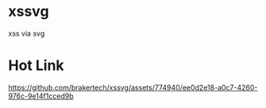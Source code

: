 # xssvg
xss via svg

# Hot Link

https://github.com/brakertech/xssvg/assets/774940/ee0d2e18-a0c7-4260-976c-9e14f1cced9b
